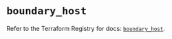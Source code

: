 # `boundary_host`

Refer to the Terraform Registry for docs: [`boundary_host`](https://registry.terraform.io/providers/hashicorp/boundary/1.3.0/docs/resources/host).
